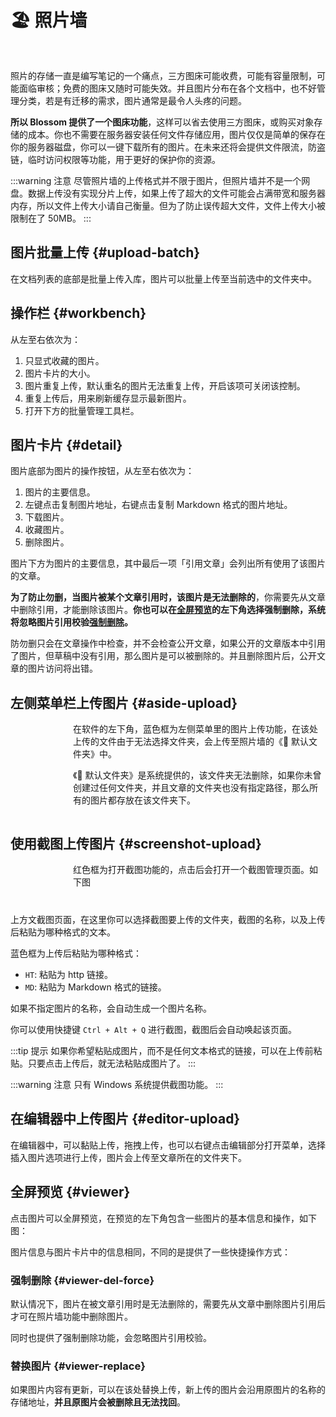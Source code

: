 <script setup lang="ts">
import { onMounted } from 'vue'
import { info } from '../scripts/stat-api'

onMounted(() => {
  info()
})
</script>

# 🏖️ 照片墙

<br/>
<bl-theme-img light-img="../imgs/pic/pic_light.png" dark-img="../imgs/pic/pic_dark.png"/>

照片的存储一直是编写笔记的一个痛点，三方图床可能收费，可能有容量限制，可能面临审核；免费的图床又随时可能失效。并且图片分布在各个文档中，也不好管理分类，若是有迁移的需求，图片通常是最令人头疼的问题。

**所以 Blossom 提供了一个图床功能**，这样可以省去使用三方图床，或购买对象存储的成本。你也不需要在服务器安装任何文件存储应用，图片仅仅是简单的保存在你的服务器磁盘，你可以一键下载所有的图片。在未来还将会提供文件限流，防盗链，临时访问权限等功能，用于更好的保护你的资源。

:::warning 注意
尽管照片墙的上传格式并不限于图片，但照片墙并不是一个网盘。数据上传没有实现分片上传，如果上传了超大的文件可能会占满带宽和服务器内存，所以文件上传大小请自己衡量。但为了防止误传超大文件，文件上传大小被限制在了 50MB。
:::

## 图片批量上传 {#upload-batch}

<bl-img src="../imgs/pic/upload_batch.png" width="250px"/>

在文档列表的底部是批量上传入库，图片可以批量上传至当前选中的文件夹中。

## 操作栏 {#workbench}

<bl-img src="../imgs/pic/workbench.png" width="700px" :shadow="false"/>

从左至右依次为：

1. 只显式收藏的图片。
2. 图片卡片的大小。
3. 图片重复上传，默认重名的图片无法重复上传，开启该项可关闭该控制。
4. 重复上传后，用来刷新缓存显示最新图片。
5. 打开下方的批量管理工具栏。


## 图片卡片 {#detail}

<bl-img src="../imgs/pic/detail.png" width="340px" :shadow="false"/>

图片底部为图片的操作按钮，从左至右依次为：

1. 图片的主要信息。
2. 左键点击复制图片地址，右键点击复制 Markdown 格式的图片地址。
3. 下载图片。
4. 收藏图片。
5. 删除图片。

图片下方为图片的主要信息，其中最后一项「引用文章」会列出所有使用了该图片的文章。

**为了防止勿删，当图片被某个文章引用时，该图片是无法删除的**，你需要先从文章中删除引用，才能删除该图片。**你也可以在[全屏预览](./picture#viewer)的左下角选择强制删除，系统将忽略图片引用校验[强制删除](./picture#viewer-del-force)。**

防勿删只会在文章操作中检查，并不会检查公开文章，如果公开的文章版本中引用了图片，但草稿中没有引用，那么图片是可以被删除的。并且删除图片后，公开文章的图片访问将出错。

## 左侧菜单栏上传图片 {#aside-upload}

<div style="display:flex;justify-content: flex-start;">
  <div style="min-width:100px" >
    <bl-img src="../imgs/home/file_upload.png" width="60px" />
  </div>
  <div>
  在软件的左下角，蓝色框为左侧菜单里的图片上传功能，在该处上传的文件由于无法选择文件夹，会上传至照片墙的《🌌 默认文件夹》中。

《🌌 默认文件夹》是系统提供的，该文件夹无法删除，如果你未曾创建过任何文件夹，并且文章的文件夹也没有指定路径，那么所有的图片都存放在该文件夹下。

  </div>
</div>

## 使用截图上传图片 {#screenshot-upload}

<div style="display:flex;justify-content: flex-start;margin-bottom:40px;">
  <div style="min-width:100px" >
    <bl-img src="../imgs/pic/screenshot.png" width="60px" />
  </div>
  <div>红色框为打开截图功能的，点击后会打开一个截图管理页面。如下图</div>
</div>

<bl-img src="../imgs/pic/screenshot_dialog.png" width="300px"/>

上方文截图页面，在这里你可以选择截图要上传的文件夹，截图的名称，以及上传后粘贴为哪种格式的文本。

蓝色框为上传后粘贴为哪种格式：

- `HT`: 粘贴为 http 链接。
- `MD`: 粘贴为 Markdown 格式的链接。

如果不指定图片的名称，会自动生成一个图片名称。

你可以使用快捷键 `Ctrl + Alt + Q` 进行截图，截图后会自动唤起该页面。

:::tip 提示
如果你希望粘贴成图片，而不是任何文本格式的链接，可以在上传前粘贴。只要点击上传后，就无法粘贴成图片了。
:::

:::warning 注意
只有 Windows 系统提供截图功能。
:::

## 在编辑器中上传图片 {#editor-upload}

在编辑器中，可以黏贴上传，拖拽上传，也可以右键点击编辑部分打开菜单，选择插入图片选项进行上传，图片会上传至文章所在的文件夹下。

<bl-img src="../imgs/article/right_menu2.png" width="200px" :shadow="false"/>

## 全屏预览 {#viewer}

点击图片可以全屏预览，在预览的左下角包含一些图片的基本信息和操作，如下图：

<bl-img src="../imgs/pic/pic_reference.png" width="600px"/>

图片信息与图片卡片中的信息相同，不同的是提供了一些快捷操作方式：

### 强制删除 {#viewer-del-force}

默认情况下，图片在被文章引用时是无法删除的，需要先从文章中删除图片引用后才可在照片墙功能中删除图片。

同时也提供了强制删除功能，会忽略图片引用校验。

### 替换图片 {#viewer-replace}

如果图片内容有更新，可以在该处替换上传，新上传的图片会沿用原图片的名称的存储地址，**并且原图片会被删除且无法找回**。
